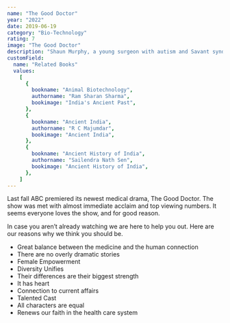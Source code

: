 ```yaml
---
name: "The Good Doctor"
year: "2022"
date: 2019-06-19
category: "Bio-Technology"
rating: 7
image: "The Good Doctor"
description: "Shaun Murphy, a young surgeon with autism and Savant syndrome, is recruited into the surgical unit of a prestigious hospital."
customField:
  name: "Related Books"
  values:
    [
      {
        bookname: "Animal Biotechnology",
        authorname: "Ram Sharan Sharma",
        bookimage: "India's Ancient Past",
      },
      {
        bookname: "Ancient India",
        authorname: "R C Majumdar",
        bookimage: "Ancient India",
      },
      {
        bookname: "Ancient History of India",
        authorname: "Sailendra Nath Sen",
        bookimage: "Ancient History of India",
      },
    ]
---
```


Last fall ABC premiered its newest medical drama, The Good Doctor. The show was met with almost immediate acclaim and top viewing numbers. It seems everyone loves the show, and for good reason.

In case you aren’t already watching we are here to help you out. Here are our reasons why we think you should be.

- Great balance between the medicine and the human connection
- There are no overly dramatic stories
- Female Empowerment
- Diversity Unifies
- Their differences are their biggest strength
- It has heart
- Connection to current affairs
- Talented Cast
- All characters are equal
- Renews our faith in the health care system

